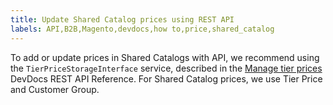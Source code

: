 ```yaml
---
title: Update Shared Catalog prices using REST API
labels: API,B2B,Magento,devdocs,how to,price,shared_catalog
---
```


To add or update prices in Shared Catalogs with API, we recommend using the `TierPriceStorageInterface` service, described in the [Manage tier prices](http://devdocs.magento.com/guides/v2.2/rest/modules/catalog-pricing.html#manage-tier-prices) DevDocs REST API Reference. For Shared Catalog prices, we use Tier Price and Customer Group.

## 